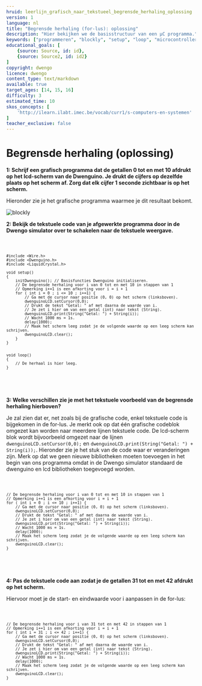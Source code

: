 ```yaml
---
hruid: leerlijn_grafisch_naar_tekstueel_begrensde_herhaling_oplossing
version: 1
language: nl
title: "Begrensde herhaling (for-lus): oplossing"
description: "Hier bekijken we de basisstructuur van een µC programma."
keywords: ["programmeren", "blockly", "setup", "loop", "microcontroller", "µC", "arduino", "dwenguino"]
educational_goals: [
    {source: Source, id: id}, 
    {source: Source2, id: id2}
]
copyright: dwengo
licence: dwengo
content_type: text/markdown
available: true
target_ages: [14, 15, 16]
difficulty: 3
estimated_time: 10
skos_concepts: [
    'http://ilearn.ilabt.imec.be/vocab/curr1/s-computers-en-systemen'
]
teacher_exclusive: false
---
```


# Begrensde herhaling (oplossing)


**1: Schrijf een grafisch programma dat de getallen 0 tot en met 10 afdrukt op het lcd-scherm van de Dwenguino. Je drukt de cijfers op dezelfde plaats op het scherm af. Zorg dat elk cijfer 1 seconde zichtbaar is op het scherm.**

Hieronder zie je het grafische programma waarmee je dit resultaat bekomt.

![blockly](@learning-object/leerlijn_grafisch_naar_tekstueel_begrensde_herhaling_oplossing_blocks/nl/1)

**2: Bekijk de tekstuele code van je afgewerkte programma door in de Dwengo simulator over te schakelen naar de tekstuele weergave.**

<div class="dwengo-content dwengo-code-simulator">
    <pre>
<code class="language-cpp" data-filename="filename.cpp">

    #include <Wire.h>
    #include <Dwenguino.h>
    #include <LiquidCrystal.h>

    void setup()
    {
        initDwenguino(); // Basisfuncties Dwenguino initialiseren.
        // De begrensde herhaling voor i van 0 tot en met 10 in stappen van 1
        // Opmerking i+=1 is een afkorting voor i = i + 1
        for ( int i = 0 ; i <= 10 ; i+=1) {
            // Ga met de cursor naar positie (0, 0) op het scherm (linksboven).
            dwenguinoLCD.setCursor(0,0);    
            // Drukt de tekst "Getal: " af met daarna de waarde van i.
            // Je zet i hier om van een getal (int) naar tekst (String).
            dwenguinoLCD.print(String("Getal: ") + String(i));
            // Wacht 1000 ms = 1s.
            delay(1000);
            // Maak het scherm leeg zodat je de volgende waarde op een leeg scherm kan schrijven.
            dwenguinoLCD.clear();
        }
    }


    void loop()
    {
        // De herhaal is hier leeg.
    }

</code>
    </pre>
</div>

**3: Welke verschillen zie je met het tekstuele voorbeeld van de begrensde herhaling hierboven?**

Je zal zien dat er, net zoals bij de grafische code, enkel tekstuele code is bijgekomen in de for-lus. Je merkt ook op dat één grafische codeblok omgezet kan worden naar meerdere lijnen tekstuele code. De lcd-scherm blok wordt bijvoorbeeld omgezet naar de lijnen <code class="language-cpp">dwenguinoLCD.setCursor(0,0);</code> en <code class="language-cpp">dwenguinoLCD.print(String("Getal: ") + String(i));</code>. Hieronder zie je het stuk van de code waar er veranderingen zijn. Merk op dat we geen nieuwe bibliotheken moeten toevoegen in het begin van ons programma omdat in de Dwengo simulator standaard de dwenguino en lcd bibliotheken toegevoegd worden.

<div class="dwengo-content">
    <pre>
<code class="language-cpp" data-filename="filename.cpp">

    // De begrensde herhaling voor i van 0 tot en met 10 in stappen van 1
    // Opmerking i+=1 is een afkorting voor i = i + 1
    for ( int i = 0 ; i <= 10 ; i+=1) {
        // Ga met de cursor naar positie (0, 0) op het scherm (linksboven).
        dwenguinoLCD.setCursor(0,0);    
        // Drukt de tekst "Getal: " af met daarna de waarde van i.
        // Je zet i hier om van een getal (int) naar tekst (String).
        dwenguinoLCD.print(String("Getal: ") + String(i));
        // Wacht 1000 ms = 1s.
        delay(1000);
        // Maak het scherm leeg zodat je de volgende waarde op een leeg scherm kan schrijven.
        dwenguinoLCD.clear();
    }

</code>
    </pre>
</div>

**4: Pas de tekstuele code aan zodat je de getallen 31 tot en met 42 afdrukt op het scherm.**

Hiervoor moet je de start- en eindwaarde voor i aanpassen in de for-lus:

<div class="dwengo-content">
    <pre>
<code class="language-cpp" data-filename="filename.cpp">

    // De begrensde herhaling voor i van 31 tot en met 42 in stappen van 1
    // Opmerking i+=1 is een afkorting voor i = i + 1
    for ( int i = 31 ; i <= 42 ; i+=1) {
        // Ga met de cursor naar positie (0, 0) op het scherm (linksboven).
        dwenguinoLCD.setCursor(0,0);    
        // Drukt de tekst "Getal: " af met daarna de waarde van i.
        // Je zet i hier om van een getal (int) naar tekst (String).
        dwenguinoLCD.print(String("Getal: ") + String(i));
        // Wacht 1000 ms = 1s.
        delay(1000);
        // Maak het scherm leeg zodat je de volgende waarde op een leeg scherm kan schrijven.
        dwenguinoLCD.clear();
    }

</code>
    </pre>
</div>